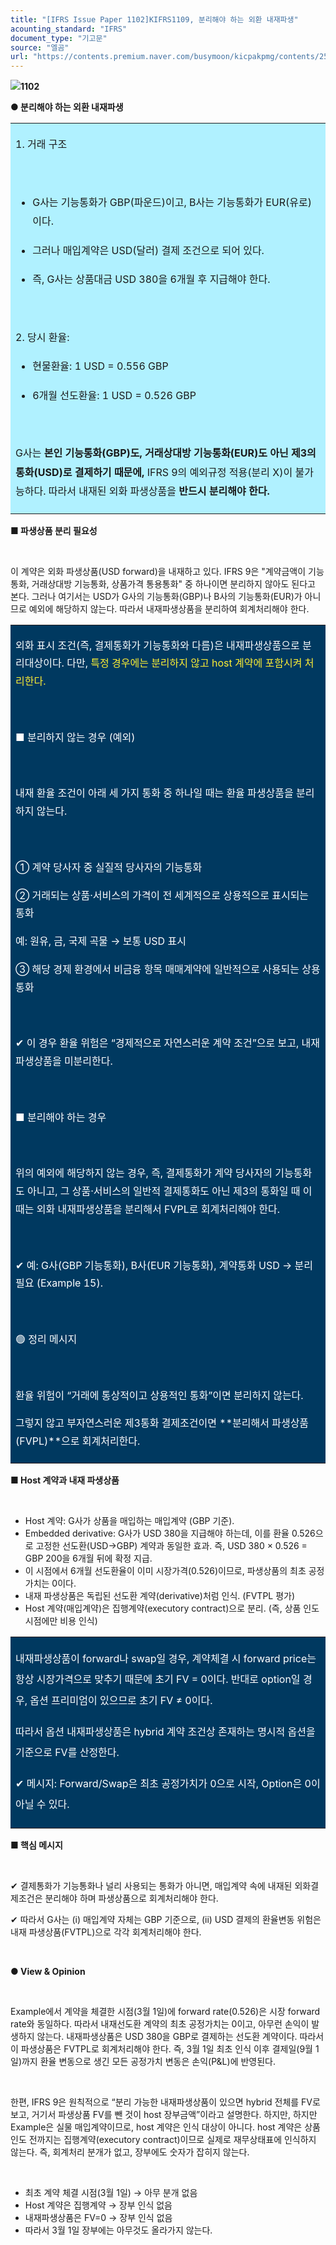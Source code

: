```yaml
---
title: "[IFRS Issue Paper 1102]KIFRS1109, 분리해야 하는 외환 내재파생"
acounting_standard: "IFRS"
document_type: "기고문"
source: "엘곰"
url: "https://contents.premium.naver.com/busymoon/kicpakpmg/contents/250902215133298gq"
---
```

![](https://n2.news.naver.com/l.gif?type=content)**1102**

**● 분리해야 하는 외환 내재파생**

<table style=""><tbody><tr><td colspan="3" rowspan="1" style="width: 99.99%; height: 129.0px;  background-color: #b0f1ff;"><div><p style="line-height:1.9;"><span style="">1. 거래 구조</span></p><p style="line-height:1.9;"><span style="">​</span></p><ul><li><p style="line-height:1.9;"><span style="">G사는 기능통화가 GBP(파운드)이고, B사는 기능통화가 EUR(유로)이다.</span></p></li><li><p style="line-height:1.9;"><span style="">그러나 매입계약은 </span><span style="">USD(달러) 결제 조건</span><span style="">으로 되어 있다.</span></p></li><li><p style="line-height:1.9;"><span style="">즉, G사는 상품대금 USD 380을 6개월 후 지급해야 한다.</span></p></li></ul><p style="line-height:1.9;"><span style="">​</span></p><p style="line-height:1.9;"><span style="">2. 당시 환율:</span></p><ul><li><p style="line-height:1.9;"><span style="">현물환율: 1 USD = 0.556 GBP</span></p></li><li><p style="line-height:1.9;"><span style="">6개월 선도환율: 1 USD = 0.526 GBP</span></p></li></ul><p style="line-height:1.9;"><span style="">​</span></p><p style="line-height:1.9;"><span style="">G사는</span><span style=""><b> 본인 기능통화(GBP)도, 거래상대방 기능통화(EUR)도 아닌 제3의 통화(USD)로 결제하기 때문에, </b></span><span style="">IFRS 9의 예외규정 적용(분리 X)이 불가능하다. 따라서 내재된 외화 파생상품을 </span><span style=""><b>반드시 분리해야 한다.</b></span></p></div></td></tr></tbody></table>

**■ 파생상품 분리 필요성**

​

이 계약은 외화 파생상품(USD forward)을 내재하고 있다. IFRS 9은 "계약금액이 기능통화, 거래상대방 기능통화, 상품가격 통용통화" 중 하나이면 분리하지 않아도 된다고 본다. 그러나 여기서는 USD가 G사의 기능통화(GBP)나 B사의 기능통화(EUR)가 아니므로 예외에 해당하지 않는다. 따라서 내재파생상품을 분리하여 회계처리해야 한다.

<table style=""><tbody><tr><td colspan="3" rowspan="1" style="width: 100.0%; height: 129.0px;  background-color: #003960;"><div><p style="line-height:1.8;"><span style="color:#ffffff;">외화 표시 조건(즉, 결제통화가 기능통화와 다름)은 내재파생상품으로 분리대상이다. 다만, </span><span style="color:#ffef34;">특정 경우에는 분리하지 않고 host 계약에 포함시켜 처리한다.</span></p></div><div><p style="line-height:1.8;"><span style="color:#ffffff;">​</span></p></div><div><p style="line-height:1.8;"><span style="color:#ffffff;">■ 분리하지 않는 경우 (예외)</span></p></div><div><p style="line-height:1.8;"><span style="color:#ffffff;">​</span></p></div><div><p style="line-height:1.8;"><span style="color:#ffffff;">내재 환율 조건이 아래 세 가지 통화 중 하나일 때는 </span><span style="color:#ffffff;">환율 파생상품을 분리하지 않는다.</span></p></div><div><p style="line-height:1.8;"><span style="color:#ffffff;">​</span></p></div><div><p style="line-height:1.8;"><span style="color:#ffffff;">① 계약 당사자 중 실질적 당사자의 </span><span style="color:#ffffff;">기능통화</span></p></div><div><p style="line-height:1.8;"><span style="color:#ffffff;">② 거래되는 상품·서비스의 가격이 전 세계적으로 </span><span style="color:#ffffff;">상용적으로 표시되는 통화</span></p></div><div><p style="line-height:1.8;"><span style="color:#ffffff;">예: 원유, 금, 국제 곡물 → 보통 USD 표시</span></p></div><div><p style="line-height:1.8;"><span style="color:#ffffff;">③ 해당 경제 환경에서 비금융 항목 매매계약에 일반적으로 사용되는 </span><span style="color:#ffffff;">상용 통화</span></p></div><div><p style="line-height:1.8;"><span style="color:#ffffff;">​</span></p></div><div><p style="line-height:1.8;"><span style="color:#ffffff;">✔ 이 경우 환율 위험은 “경제적으로 자연스러운 계약 조건”으로 보고, 내재파생상품을 미분리한다.</span></p></div><div><p style="line-height:1.8;"><span style="color:#ffffff;">​</span></p></div><div><p style="line-height:1.8;"><span style="color:#ffffff;">■ 분리해야 하는 경우</span></p></div><div><p style="line-height:1.8;"><span style="color:#ffffff;">​</span></p></div><div><p style="line-height:1.8;"><span style="color:#ffffff;">위의 예외에 해당하지 않는 경우, 즉, 결제통화가 계약 당사자의 기능통화도 아니고, 그 상품·서비스의 일반적 결제통화도 아닌 제3의 통화일 때 이때는 외화 내재파생상품을 분리해서 FVPL로 회계처리해야 한다.</span></p></div><div><p style="line-height:1.8;"><span style="color:#ffffff;">​</span></p></div><div><p style="line-height:1.8;"><span style="color:#ffffff;">✔ 예: G사(GBP 기능통화), B사(EUR 기능통화), 계약통화 USD → 분리 필요 (Example 15).</span></p></div><div><p style="line-height:1.8;"><span style="color:#ffffff;">​</span></p></div><div><p style="line-height:1.8;"><span style="color:#ffffff;">🟢 정리 메시지</span></p></div><div><p style="line-height:1.8;"><span style="color:#ffffff;">​</span></p></div><div><p style="line-height:1.8;"><span style="color:#ffffff;">환율 위험이 “거래에 통상적이고 상용적인 통화”이면 </span><span style="color:#ffffff;">분리하지 않는다.</span></p></div><div><p style="line-height:1.8;"><span style="color:#ffffff;">그렇지 않고 부자연스러운 제3통화 결제조건이면 **분리해서 파생상품(FVPL)**으로 회계처리한다.</span></p></div></td></tr></tbody></table>

**■ Host 계약과 내재 파생상품**

​

- Host 계약: G사가 상품을 매입하는 매입계약 (GBP 기준).
- Embedded derivative: G사가 USD 380을 지급해야 하는데, 이를 환율 0.526으로 고정한 선도환(USD→GBP) 계약과 동일한 효과. 즉, USD 380 × 0.526 = GBP 200을 6개월 뒤에 확정 지급.
- 이 시점에서 6개월 선도환율이 이미 시장가격(0.526)이므로, 파생상품의 최초 공정가치는 0이다.
- 내재 파생상품은 독립된 선도환 계약(derivative)처럼 인식. (FVTPL 평가)
- Host 계약(매입계약)은 집행계약(executory contract)으로 분리. (즉, 상품 인도 시점에만 비용 인식)

<table style=""><tbody><tr><td colspan="3" rowspan="1" style="width: 99.99%; height: 129.0px;  background-color: #003960;"><div><p style="line-height:2.1;"><span style="color:#ffffff;">내재파생상품이 forward나 swap일 경우, 계약체결 시 forward price는 항상 시장가격으로 맞추기 때문에 초기 FV = 0이다. 반대로 option일 경우, 옵션 프리미엄이 있으므로 초기 FV ≠ 0이다.</span></p></div><div><p style="line-height:2.1;"><span style="color:#ffffff;">따라서 옵션 내재파생상품은 hybrid 계약 조건상 존재하는 명시적 옵션을 기준으로 FV를 산정한다.</span></p></div><div><p style="line-height:2.1;"><span style="color:#ffffff;">✔ 메시지: Forward/Swap은 최초 공정가치가 0으로 시작, Option은 0이 아닐 수 있다.</span></p></div></td></tr></tbody></table>

**■ 핵심 메시지**

​

✔ 결제통화가 기능통화나 널리 사용되는 통화가 아니면, 매입계약 속에 내재된 외화결제조건은 분리해야 하며 파생상품으로 회계처리해야 한다.

✔ 따라서 G사는 (i) 매입계약 자체는 GBP 기준으로, (ii) USD 결제의 환율변동 위험은 내재 파생상품(FVTPL)으로 각각 회계처리해야 한다.

​

**● View & Opinion**

​

Example에서 계약을 체결한 시점(3월 1일)에 forward rate(0.526)은 시장 forward rate와 동일하다. 따라서 내재선도환 계약의 최초 공정가치는 0이고, 아무런 손익이 발생하지 않는다. 내재파생상품은 USD 380을 GBP로 결제하는 선도환 계약이다. 따라서 이 파생상품은 FVTPL로 회계처리해야 한다. 즉, 3월 1일 최초 인식 이후 결제일(9월 1일)까지 환율 변동으로 생긴 모든 공정가치 변동은 손익(P&L)에 반영된다.

​

한편, IFRS 9은 원칙적으로 “분리 가능한 내재파생상품이 있으면 hybrid 전체를 FV로 보고, 거기서 파생상품 FV를 뺀 것이 host 장부금액”이라고 설명한다. 하지만, 하지만 Example은 실물 매입계약이므로, host 계약은 인식 대상이 아니다. host 계약은 상품 인도 전까지는 집행계약(executory contract)이므로 실제로 재무상태표에 인식하지 않는다. 즉, 회계처리 분개가 없고, 장부에도 숫자가 잡히지 않는다.

​

- 최초 계약 체결 시점(3월 1일) → 아무 분개 없음
- Host 계약은 집행계약 → 장부 인식 없음
- 내재파생상품은 FV=0 → 장부 인식 없음
- 따라서 3월 1일 장부에는 아무것도 올라가지 않는다.